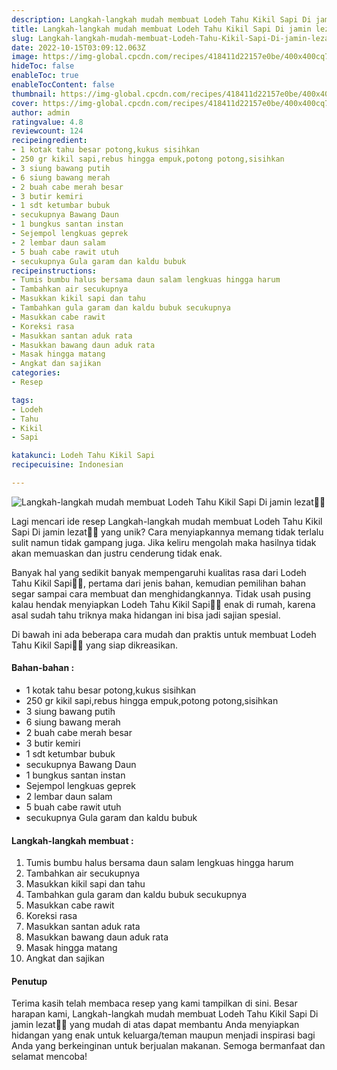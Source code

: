 ```yaml
---
description: Langkah-langkah mudah membuat Lodeh Tahu Kikil Sapi Di jamin lezat"
title: Langkah-langkah mudah membuat Lodeh Tahu Kikil Sapi Di jamin lezat
slug: Langkah-langkah-mudah-membuat-Lodeh-Tahu-Kikil-Sapi-Di-jamin-lezat
date: 2022-10-15T03:09:12.063Z
image: https://img-global.cpcdn.com/recipes/418411d22157e0be/400x400cq70/photo.jpg
hideToc: false
enableToc: true
enableTocContent: false
thumbnail: https://img-global.cpcdn.com/recipes/418411d22157e0be/400x400cq70/photo.jpg
cover: https://img-global.cpcdn.com/recipes/418411d22157e0be/400x400cq70/photo.jpg
author: admin
ratingvalue: 4.8
reviewcount: 124
recipeingredient:
- 1 kotak tahu besar potong,kukus sisihkan
- 250 gr kikil sapi,rebus hingga empuk,potong potong,sisihkan
- 3 siung bawang putih
- 6 siung bawang merah
- 2 buah cabe merah besar
- 3 butir kemiri
- 1 sdt ketumbar bubuk
- secukupnya Bawang Daun
- 1 bungkus santan instan
- Sejempol lengkuas geprek
- 2 lembar daun salam
- 5 buah cabe rawit utuh
- secukupnya Gula garam dan kaldu bubuk
recipeinstructions:
- Tumis bumbu halus bersama daun salam lengkuas hingga harum
- Tambahkan air secukupnya
- Masukkan kikil sapi dan tahu
- Tambahkan gula garam dan kaldu bubuk secukupnya
- Masukkan cabe rawit
- Koreksi rasa
- Masukkan santan aduk rata
- Masukkan bawang daun aduk rata
- Masak hingga matang
- Angkat dan sajikan
categories:
- Resep

tags:
- Lodeh
- Tahu
- Kikil
- Sapi

katakunci: Lodeh Tahu Kikil Sapi
recipecuisine: Indonesian

---
```


![Langkah-langkah mudah membuat Lodeh Tahu Kikil Sapi Di jamin lezat👩‍🍳](https://img-global.cpcdn.com/recipes/418411d22157e0be/400x400cq70/photo.jpg)

Lagi mencari ide resep Langkah-langkah mudah membuat Lodeh Tahu Kikil Sapi Di jamin lezat👩‍🍳 yang unik? Cara menyiapkannya memang tidak terlalu sulit namun tidak gampang juga. Jika keliru mengolah maka hasilnya tidak akan memuaskan dan justru cenderung tidak enak.

Banyak hal yang sedikit banyak mempengaruhi kualitas rasa dari Lodeh Tahu Kikil Sapi👩‍🍳, pertama dari jenis bahan, kemudian pemilihan bahan segar sampai cara membuat dan menghidangkannya. Tidak usah pusing kalau hendak menyiapkan Lodeh Tahu Kikil Sapi👩‍🍳 enak di rumah, karena asal sudah tahu triknya maka hidangan ini bisa jadi sajian spesial.

Di bawah ini ada beberapa cara mudah dan praktis untuk membuat Lodeh Tahu Kikil Sapi👩‍🍳 yang siap dikreasikan.

<!--inarticleads1-->

#### Bahan-bahan :

- 1 kotak tahu besar potong,kukus sisihkan
- 250 gr kikil sapi,rebus hingga empuk,potong potong,sisihkan
- 3 siung bawang putih
- 6 siung bawang merah
- 2 buah cabe merah besar
- 3 butir kemiri
- 1 sdt ketumbar bubuk
- secukupnya Bawang Daun
- 1 bungkus santan instan
- Sejempol lengkuas geprek
- 2 lembar daun salam
- 5 buah cabe rawit utuh
- secukupnya Gula garam dan kaldu bubuk

<!--inarticleads2-->

#### Langkah-langkah membuat :

1. Tumis bumbu halus bersama daun salam lengkuas hingga harum
1. Tambahkan air secukupnya
1. Masukkan kikil sapi dan tahu
1. Tambahkan gula garam dan kaldu bubuk secukupnya
1. Masukkan cabe rawit
1. Koreksi rasa
1. Masukkan santan aduk rata
1. Masukkan bawang daun aduk rata
1. Masak hingga matang
1. Angkat dan sajikan

#### Penutup

Terima kasih telah membaca resep yang kami tampilkan di sini. Besar harapan kami, Langkah-langkah mudah membuat Lodeh Tahu Kikil Sapi Di jamin lezat👩‍🍳 yang mudah di atas dapat membantu Anda menyiapkan hidangan yang enak untuk keluarga/teman maupun menjadi inspirasi bagi Anda yang berkeinginan untuk berjualan makanan. Semoga bermanfaat dan selamat mencoba!